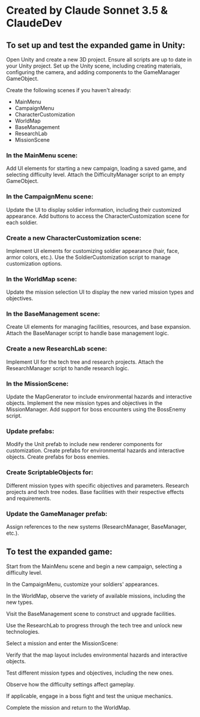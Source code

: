# Created by Claude Sonnet 3.5 & ClaudeDev

## To set up and test the expanded game in Unity:

Open Unity and create a new 3D project.
Ensure all scripts are up to date in your Unity project.
Set up the Unity scene, including creating materials, configuring the camera, and adding components to the GameManager GameObject.

Create the following scenes if you haven't already:
- MainMenu
- CampaignMenu
- CharacterCustomization
- WorldMap
- BaseManagement
- ResearchLab
- MissionScene

### In the MainMenu scene:
Add UI elements for starting a new campaign, loading a saved game, and selecting difficulty level.
Attach the DifficultyManager script to an empty GameObject.

### In the CampaignMenu scene:
Update the UI to display soldier information, including their customized appearance.
Add buttons to access the CharacterCustomization scene for each soldier.

### Create a new CharacterCustomization scene:
Implement UI elements for customizing soldier appearance (hair, face, armor colors, etc.).
Use the SoldierCustomization script to manage customization options.

### In the WorldMap scene:
Update the mission selection UI to display the new varied mission types and objectives.

### In the BaseManagement scene:
Create UI elements for managing facilities, resources, and base expansion.
Attach the BaseManager script to handle base management logic.

### Create a new ResearchLab scene:
Implement UI for the tech tree and research projects.
Attach the ResearchManager script to handle research logic.

### In the MissionScene:
Update the MapGenerator to include environmental hazards and interactive objects.
Implement the new mission types and objectives in the MissionManager.
Add support for boss encounters using the BossEnemy script.

### Update prefabs:
Modify the Unit prefab to include new renderer components for customization.
Create prefabs for environmental hazards and interactive objects.
Create prefabs for boss enemies.

### Create ScriptableObjects for:
Different mission types with specific objectives and parameters.
Research projects and tech tree nodes.
Base facilities with their respective effects and requirements.

### Update the GameManager prefab:
Assign references to the new systems (ResearchManager, BaseManager, etc.).

## To test the expanded game:

Start from the MainMenu scene and begin a new campaign, selecting a difficulty level.

In the CampaignMenu, customize your soldiers' appearances.

In the WorldMap, observe the variety of available missions, including the new types.

Visit the BaseManagement scene to construct and upgrade facilities.

Use the ResearchLab to progress through the tech tree and unlock new technologies.

Select a mission and enter the MissionScene:

Verify that the map layout includes environmental hazards and interactive objects.

Test different mission types and objectives, including the new ones.

Observe how the difficulty settings affect gameplay.

If applicable, engage in a boss fight and test the unique mechanics.

Complete the mission and return to the WorldMap.

